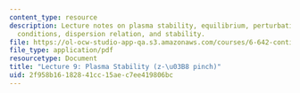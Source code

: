 ```yaml
---
content_type: resource
description: Lecture notes on plasma stability, equilibrium, perturbations, boundary
  conditions, dispersion relation, and stability.
file: https://ol-ocw-studio-app-qa.s3.amazonaws.com/courses/6-642-continuum-electromechanics-fall-2008/2f958b16182841cc15aec7ee419806bc_lec09_f08.pdf
file_type: application/pdf
resourcetype: Document
title: "Lecture 9: Plasma Stability (z-\u03B8 pinch)"
uid: 2f958b16-1828-41cc-15ae-c7ee419806bc
---
```

